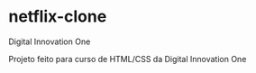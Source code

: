 # netflix-clone

Digital Innovation One

Projeto feito para curso de HTML/CSS da Digital Innovation One


